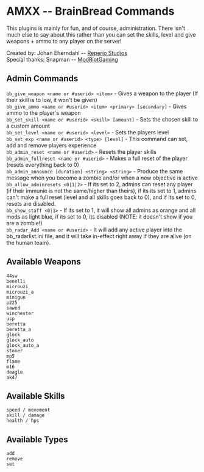 AMXX -- BrainBread Commands
=====================

This plugins is mainly for fun, and of course, administration. There isn't much else to say about this rather than you can set the skills, level and give weapons + ammo to any player on the server!

Created by: Johan Eherndahl -- [Reperio Studios](http://reperio-studios.net/)  
Special thanks: Snapman -- [ModRiotGaming](http://modriot.ga/)  


Admin Commands
-----------
`bb_give_weapon <name or #userid> <item>` - Gives a weapon to the player (If their skill is to low, it won't be given)  
`bb_give_ammo <name or #userid> <item> <primary> [secondary]` - Gives ammo to the player's weapon  
`bb_set_skill <name or #userid> <skill> [amount]` - Sets the chosen skill to a custom amount  
`bb_set_level <name or #userid> <level>` - Sets the players level  
`bb_set_exp <name or #userid> <type> [level]` - This command can set, add and remove players experience  
`bb_admin_reset <name or #userid>` - Resets the player skills  
`bb_admin_fullreset <name or #userid>` - Makes a full reset of the player (resets everything back to 0)  
`bb_admin_announce [duration] <string> <string>` - Produce the same message when you become a zombie and/or when a new objective is active  
`bb_allow_adminresets <0|1|2>` - If its set to 2, admins can reset any player (if their immunie is not the same/higher than theirs), if its its set to 1, admins can't make a full reset (level and all skills goes back to 0), and if its set to 0, resets are disabled.  
`bb_show_staff <0|1>` - If its set to 1, it will show all admins as orange and all mods as light blue, if its set to 0, its disabled (NOTE: it doesn't show if you are a zombie!)  
`bb_radar_Add <name or #userid>` - It will add any active player into the bb_radarlist.ini file, and it will take in-effect right away if they are alive (on the human team).  

Available Weapons
-----------
`44sw`  
`benelli`  
`microuzi`  
`microuzi_a`  
`minigun`  
`p225`  
`sawed`  
`winchester`  
`usp`  
`beretta`  
`beretta_a`  
`glock`  
`glock_auto`  
`glock_auto_a`  
`stoner`  
`mp5`  
`flame`  
`m16`  
`deagle`  
`ak47`  

Available Skills
-----------
`speed / movement`  
`skill / damage`  
`health / hps`  

Available Types
-----------
`add`  
`remove`  
`set`  
